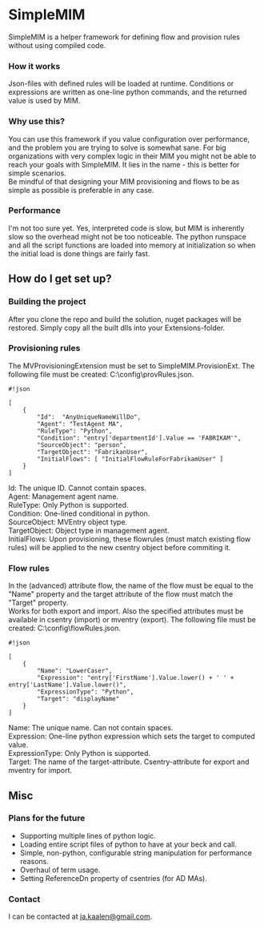 # SimpleMIM #

SimpleMIM is a helper framework for defining flow and provision rules without using compiled code. 


### How it works ###
Json-files with defined rules will be loaded at runtime. 
Conditions or expressions are written as one-line python commands, and the returned value is used by MIM. 

### Why use this? ###
You can use this framework if you value configuration over performance, and the problem you are trying to solve is somewhat sane. 
For big organizations with very complex logic in their MIM you might not be able to reach your goals with SimpleMIM. It lies in the name - this is better for simple scenarios.  
Be mindful of that designing your MIM provisioning and flows to be as simple as possible is preferable in any case.  

### Performance ###
I'm not too sure yet. Yes, interpreted code is slow, but MIM is inherently slow so the overhead might not be too noticeable. 
The python runspace and all the script functions are loaded into memory at initialization so when the initial load is done things are fairly fast. 


## How do I get set up? ##

### Building the project ###
After you clone the repo and build the solution, nuget packages will be restored. 
Simply copy all the built dlls into your Extensions-folder. 

### Provisioning rules ###
The MVProvisioningExtension must be set to SimpleMIM.ProvisionExt.
The following file must be created: C:\config\provRules.json. 

```
#!json

[
    {
        "Id":  "AnyUniqueNameWillDo",
        "Agent": "TestAgent MA",
        "RuleType": "Python",
        "Condition": "entry['departmentId'].Value == 'FABRIKAM'",
        "SourceObject": "person",
        "TargetObject": "FabrikanUser",
        "InitialFlows": [ "InitialFlowRuleForFabrikamUser" ]
    }
]
```

Id: The unique ID. Cannot contain spaces.  
Agent: Management agent name.  
RuleType: Only Python is supported.  
Condition: One-lined conditional in python.  
SourceObject: MVEntry object type.  
TargetObject: Object type in management agent.   
InitialFlows: Upon provisioning, these flowrules (must match existing flow rules) will be applied to the new csentry object before commiting it.  
  

### Flow rules ###
In the (advanced) attribute flow, the name of the flow must be equal to the "Name" property and the target attribute of the flow must match the "Target" property.  
Works for both export and import. Also the specified attributes must be available in csentry (import) or mventry (export). 
The following file must be created: C:\config\flowRules.json.

```
#!json

[
    {
        "Name": "LowerCaser",
        "Expression": "entry['FirstName'].Value.lower() + ' ' + entry['LastName'].Value.lower()",
        "ExpressionType": "Python",
        "Target": "displayName"
    } 
]
```

Name: The unique name. Can not contain spaces.  
Expression: One-line python expression which sets the target to computed value.  
ExpressionType: Only Python is supported.  
Target: The name of the target-attribute. Csentry-attribute for export and mventry for import.  

## Misc ##


### Plans for the future ###
* Supporting multiple lines of python logic.  
* Loading entire script files of python to have at your beck and call.  
* Simple, non-python, configurable string manipulation for performance reasons.   
* Overhaul of term usage.  
* Setting ReferenceDn property of csentries (for AD MAs).  

### Contact ###

I can be contacted at ja.kaalen@gmail.com.